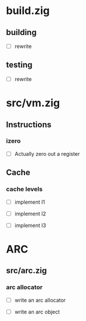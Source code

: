 # build.zig
## building
- [ ] rewrite

## testing
- [ ] rewrite

# src/vm.zig
## Instructions
### izero
- [ ] Actually zero out a register

## Cache
### cache levels

- [ ] implement l1

- [ ] implement l2

- [ ] implement l3

# ARC
## src/arc.zig
### arc allocator
- [ ] write an arc allocator

- [ ] write an arc object

